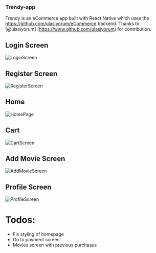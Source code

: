 ### Trendy-app
Trendy is an eCommerce app built with React Native which uses the https://github.com/ulasiyorum/eCommerce backend.
Thanks to [@ulasiyorum] (https://www.github.com/ulasiyorum) for contribution.

## Login Screen

![LoginScreen](https://github.com/MiqeWazowhiskey/trendy-app/assets/91954535/2f1f6273-a0a5-4b27-b0b8-9f64da475209)

## Register Screen

![RegisterScreen](https://github.com/MiqeWazowhiskey/trendy-app/assets/91954535/005d3bbf-7b8f-47dd-bc20-fb3bff6510e3)

## Home

![HomePage](https://github.com/MiqeWazowhiskey/trendy-app/assets/91954535/320d9ea0-8a41-4672-a302-c7508922f151)


## Cart

![CartScreen](https://github.com/MiqeWazowhiskey/trendy-app/assets/91954535/70722b6e-2cc1-4103-96e2-0805e18032b4)

## Add Movie Screen

![AddMovieScreen](https://github.com/MiqeWazowhiskey/trendy-app/assets/91954535/d6425a2c-3822-46f4-92d7-5fa41c6e7484)

## Profile Screen 

![ProfileScreen](https://github.com/MiqeWazowhiskey/trendy-app/assets/91954535/b4c78f2b-f6dc-4050-90ac-353924af6067)

# Todos:
- Fix styling of homepage
- Go to payment screen
- Movies screen with previous purchases
